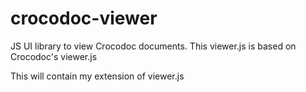 crocodoc-viewer
===============

JS UI library to view Crocodoc documents. This viewer.js is based on Crocodoc's viewer.js

This will contain my extension of viewer.js
